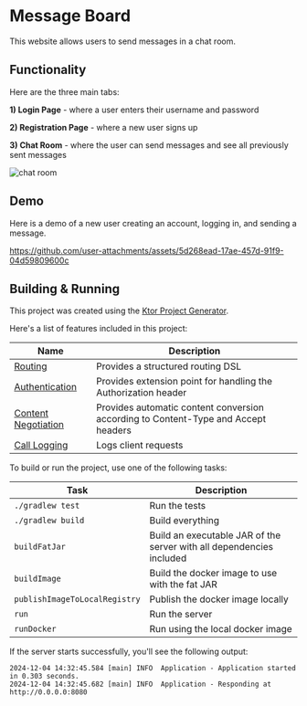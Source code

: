 # Message Board

This website allows users to send messages in a chat room. 

## Functionality

Here are the three main tabs:

**1) Login Page** - where a user enters their username and password

**2) Registration Page** - where a new user signs up

**3) Chat Room** - where the user can send messages and see all previously sent messages

![chat room](https://github.com/user-attachments/assets/f095f673-29f1-494c-a635-cc9d0740be9c)

## Demo

Here is a demo of a new user creating an account, logging in, and sending a message.


https://github.com/user-attachments/assets/5d268ead-17ae-457d-91f9-04d59809600c

## Building & Running

This project was created using the [Ktor Project Generator](https://start.ktor.io).

Here's a list of features included in this project:

| Name                                                               | Description                                                                        |
|--------------------------------------------------------------------|------------------------------------------------------------------------------------|
| [Routing](https://start.ktor.io/p/routing)                         | Provides a structured routing DSL                                                  |
| [Authentication](https://start.ktor.io/p/auth)                     | Provides extension point for handling the Authorization header                     |
| [Content Negotiation](https://start.ktor.io/p/content-negotiation) | Provides automatic content conversion according to Content-Type and Accept headers |
| [Call Logging](https://start.ktor.io/p/call-logging)               | Logs client requests                                                               |

To build or run the project, use one of the following tasks:

| Task                          | Description                                                          |
|-------------------------------|----------------------------------------------------------------------|
| `./gradlew test`              | Run the tests                                                        |
| `./gradlew build`             | Build everything                                                     |
| `buildFatJar`                 | Build an executable JAR of the server with all dependencies included |
| `buildImage`                  | Build the docker image to use with the fat JAR                       |
| `publishImageToLocalRegistry` | Publish the docker image locally                                     |
| `run`                         | Run the server                                                       |
| `runDocker`                   | Run using the local docker image                                     |

If the server starts successfully, you'll see the following output:

```
2024-12-04 14:32:45.584 [main] INFO  Application - Application started in 0.303 seconds.
2024-12-04 14:32:45.682 [main] INFO  Application - Responding at http://0.0.0.0:8080
```

